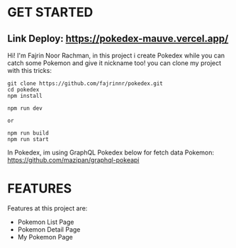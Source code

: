 # GET STARTED

## Link Deploy: https://pokedex-mauve.vercel.app/

Hi! I'm Fajrin Noor Rachman, in this project i create Pokedex while you can catch some Pokemon and give it nickname too! you can clone my project with this tricks:

```
git clone https://github.com/fajrinnr/pokedex.git
cd pokedex
npm install

npm run dev

or

npm run build
npm run start
```

In Pokedex, im using GraphQL Pokedex below for fetch data Pokemon:
https://github.com/mazipan/graphql-pokeapi

# FEATURES

Features at this project are:

- Pokemon List Page
- Pokemon Detail Page
- My Pokemon Page
